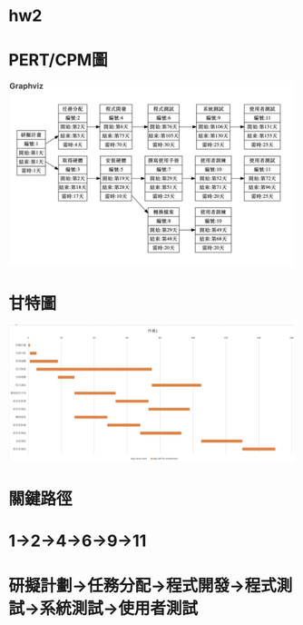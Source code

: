 # hw2

# PERT/CPM圖
![fig](PERTCPM.jpg "PERT/CPM圖")

# 甘特圖
![fig](gantt.jpg "甘特圖")

# 關鍵路徑
# 1->2->4->6->9->11
# 研擬計劃->任務分配->程式開發->程式測試->系統測試->使用者測試
